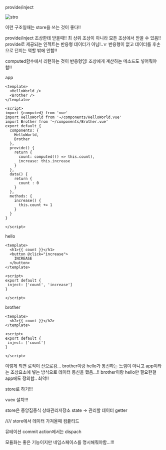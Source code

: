 provide/inject

![stro](D:\FE\TIL\vue\vite-test\store써야하는이유.png)

이런 구조일때는 store을 쓰는 것이 좋다!! 

provide/inject
조상한테 받을때!!
최 상위 조상이 아니라 모든 조상에서 받을 수 있음!!
provide로 제공되는 인젝트는 반응형 데이터가 아님!..ㅠ
반응형이 없고 데이터를 후손으로 던지는 역할 밖에 안함!! 


computed함수에서 리턴하는 것이 반응형임! 
조상에게 계산하는 메소드도 넣어줘야함!! 


app
```vue 
<template>
  <HelloWorld />
  <Brother /> 
</template>

<script>
import {computed} from 'vue'
import HelloWorld from '~/components/HelloWorld.vue'
import Brother from '~/components/Brother.vue'
export default {
  components: {
    HelloWorld,
    Brother
  },
  provide() {
    return {
      count: computed(() => this.count),
      increase: this.increase
    }
  },
  data() {
    return {
      count : 0
    }
  },
  methods: {
    increase() {
      this.count += 1
    }
  }
}

</script>
```

hello
```vue
<template>
  <h1>{{ count }}</h1>
  <button @click="increase">
    INCREASE
  </button>
</template>

<script>
export default {
 inject: ['count', 'increase']
}

</script>

```

brother
```vue
<template>
  <h2>{{ count }}</h2>
</template>

<script>
export default {
 inject: ['count']
}

</script>
```

이렇게 되면 로직이 산으로감... brother이랑 hello가 통신하는 느낌이 아니고 app이라는 조상요소에 넣는 방식으로 데이터 통신을 했음...!! brother이랑 hello만  필요한걸 app에도 정의함.. 최악!! 


store로 하기!!! 

vuex 설치!!! 

store은 중앙집중식 상태관리저장소 
state -> 관리할 데이터 
getter




////
store에서 데이터 가져올때 컴픁티드

뮤테이션 commit
action에서는 dispach





모듈화는 좋은 기능이지만 네임스페이스를 명시해줘야함...!!! 

